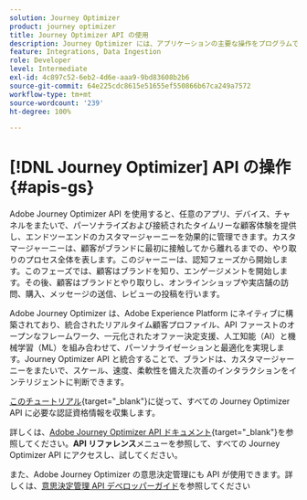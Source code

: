 ```yaml
---
solution: Journey Optimizer
product: journey optimizer
title: Journey Optimizer API の使用
description: Journey Optimizer には、アプリケーションの主要な操作をプログラムで実行できる RESTful API が用意されています。アクセス方法と使用方法について説明します。
feature: Integrations, Data Ingestion
role: Developer
level: Intermediate
exl-id: 4c897c52-6eb2-4d6e-aaa9-9bd83608b2b6
source-git-commit: 64e225cdc8615e51655ef550866b67ca249a7572
workflow-type: tm+mt
source-wordcount: '239'
ht-degree: 100%

---
```


# [!DNL Journey Optimizer] API の操作 {#apis-gs}

Adobe Journey Optimizer API を使用すると、任意のアプリ、デバイス、チャネルをまたいで、パーソナライズおよび接続されたタイムリーな顧客体験を提供し、エンドツーエンドのカスタマージャーニーを効果的に管理できます。カスタマージャーニーは、顧客がブランドに最初に接触してから離れるまでの、やり取りのプロセス全体を表します。このジャーニーは、認知フェーズから開始します。このフェーズでは、顧客はブランドを知り、エンゲージメントを開始します。その後、顧客はブランドとやり取りし、オンラインショップや実店舗の訪問、購入、メッセージの送信、レビューの投稿を行います。

Adobe Journey Optimizer は、Adobe Experience Platform にネイティブに構築されており、統合されたリアルタイム顧客プロファイル、API ファーストのオープンなフレームワーク、一元化されたオファー決定支援、人工知能（AI）と機械学習（ML）を組み合わせて、パーソナライゼーションと最適化を実現します。Journey Optimizer API と統合することで、ブランドは、カスタマージャーニーをまたいで、スケール、速度、柔軟性を備えた次善のインタラクションをインテリジェントに判断できます。

[このチュートリアル](https://developer.adobe.com/journey-optimizer-apis/references/authentication/){target="_blank"}に従って、すべての Journey Optimizer API に必要な認証資格情報を収集します。

詳しくは、[Adobe Journey Optimizer API ドキュメント](https://developer.adobe.com/journey-optimizer-apis/){target="_blank"}を参照してください。**API リファレンス**&#x200B;メニューを参照して、すべての Journey Optimizer API にアクセスし、試してください。

また、Adobe Journey Optimizer の意思決定管理にも API が使用できます。詳しくは、[意思決定管理 API デベロッパーガイド](../offers/api-reference/getting-started.md)を参照してください
